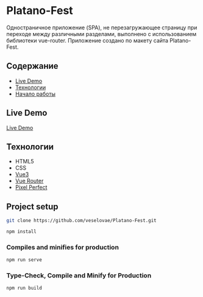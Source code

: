 # Platano-Fest
Одностраничное приложение (SPA), не перезагружающее страницу при переходе между различными разделами, выполнено с использованием библиотеки vue-router. Приложение создано по макету сайта Platano-Fest. 

## Содержание
- [Live Demo](#live-demo)
- [Технологии](#технологии)
- [Начало работы](#project-setup)

## Live Demo
[Live Demo](https://veselovae.github.io/Platano-Fest/)

## Технологии
- HTML5
- CSS
- [Vue3](https://v3.ru.vuejs.org/)
- [Vue Router](https://router.vuejs.org/)
- [Pixel Perfect](https://chromewebstore.google.com/detail/perfectpixel-by-welldonec/dkaagdgjmgdmbnecmcefdhjekcoceebi?hl=ru)

## Project setup
```sh
git clone https://github.com/veselovae/Platano-Fest.git
```
```sh
npm install
```

### Compiles and minifies for production
```sh
npm run serve
```

### Type-Check, Compile and Minify for Production
```sh
npm run build
```
